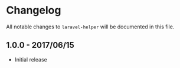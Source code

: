 # Changelog

All notable changes to `laravel-helper` will be documented in this file.

## 1.0.0 - 2017/06/15

- Initial release
